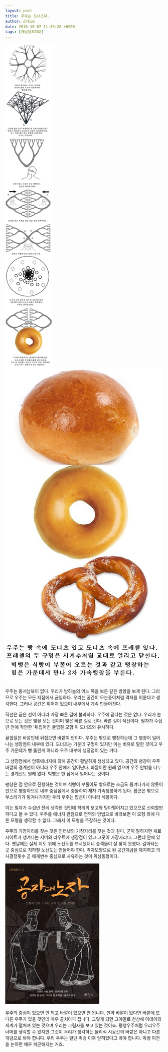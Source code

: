 ```yaml
---
layout: post
title: 우주는 도너츠다.
author: drkim
date: 2016-10-07 11:39:28 +0900
tags: [깨달음의대화]
---
```


![](/files/attach/images/198/415/760/28.jpg)![](/files/attach/images/198/415/760/29.jpg) 



  


우주는 동서남북이 없다. 우리가 밤하늘의 어느 쪽을 보든 같은 방향을 보게 된다. 그러므로 우주는 모든 지점에서 균일하다. 우리는 공간이 모눈종이처럼 격자를 이룬다고 생각한다. 그러나 공간은 휘어져 있으며 내부에서 계속 만들어진다. 

  


직선은 곧은 선이 아니라 가장 빠른 길에 불과하다. 우주에 곧다는 것은 없다. 우리가 눈으로 보는 것은 빛을 보는 것이며 빛은 빠른 길로 간다. 빠른 길이 직선이다. 필자가 수십년 전에 착안한 '뒤집어진 귤껍질 모형'이 도너츠와 유사하다. 

  


귤껍질은 바깥인데 뒤집으면 바깥이 안이다. 우주는 밖으로 팽창하는데 그 팽창이 일어나는 생장점이 내부에 있다. 도너츠는 가운데 구멍이 있지만 이는 비유로 말한 것이고 우주 가운데가 뻥 뚫린게 아니라 우주 내부에 생장점이 있는 거다.

  


그 생장점에서 암흑에너지에 의해 공간이 활발하게 생성되고 있다. 공간의 팽창이 우주 바깥의 경계선이 아니라 우주 안에서 일어난다. 바깥이란 원래 없으며 우주 안밖을 나누는 경계선도 원래 없다. 빅뱅은 한 점에서 일어나는 것이다.

  


팽창은 점 안으로 진행하는 것이며 식빵이 부풀어도 밖으로는 조금도 튕겨나가지 않듯이 안으로 팽창하므로 내부 중심점에서 충돌하여 재차 가속팽창하게 된다. 팝콘은 밖으로 부스러기가 튕겨나가지만 우리 우주는 팝콘이 아니라 식빵이다. 

  


이는 필자가 수십년 전에 생각한 것인데 학계의 보고와 맞아떨어지고 있으므로 신뢰할만하다고 볼 수 있다. 우주를 에너지 관점으로 연역의 방법으로 바라보면 이 모형 외에 다른 모형을 생각할 수 없다. 그래서 이 모형을 주장하는 것이다.

  


우주의 가장자리를 찾는 것은 인터넷의 가장자리를 찾는 것과 같다. 굳이 말하자면 새로 사이트가 생겨나는 서버와 라우트에 생장점이 있고 그곳이 가장자리다. 그런데 안에 있다. 옛날에는 실제 지도 위에 노선도를 표시했더니 승객들이 잘 찾지 못했다. 갈아타는 곳 중심으로 지하철 노선도는 만들어야 한다. 격자모양으로 된 공간개념을 폐지하고 의사결정횟수 곧 매개변수 중심으로 사유하는 것이 위상동형이다.   


  


  



![](/files/attach/images/198/415/760/555.jpg)   


  


우주의 중심이 있으면 안 되고 바깥이 있으면 안 됩니다. 만약 바깥이 있다면 바깥에 또다른 우주가 있을 것인데 매우 골치아파 집니다. 그렇게 되면 그야말로 천상에 이데아의 세계가 펼쳐져 있는 것으며 우리는 그림자를 보고 있는 것이죠. 평행우주처럼 우리우주 너머를 생각할 수 있지만 그것이 우리가 생각하는 물리적 시공간의 바깥은 아니고 다른 개념으로 봐야 합니다. 우리 우주는 일단 빅뱅 이후 닫혀있다고 봐야 합니다. 빅뱅 이전을 논하면 매우 피곤해지는 거죠.